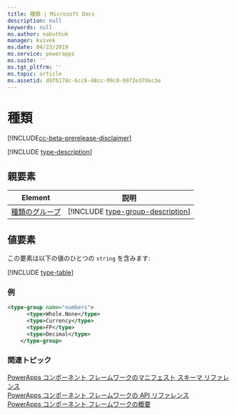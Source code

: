 ```yaml
---
title: 種類 | Microsoft Docs
description: null
keywords: null
ms.author: nabuthuk
manager: kvivek
ms.date: 04/23/2019
ms.service: powerapps
ms.suite: ''
ms.tgt_pltfrm: ''
ms.topic: article
ms.assetid: d9fb178c-6cc6-48cc-99c0-9972e37dec3e
---
```


# <a name="type"></a>種類

[!INCLUDE[cc-beta-prerelease-disclaimer](../../../includes/cc-beta-prerelease-disclaimer.md)]

[!INCLUDE [type-description](includes/type-description.md)]

## <a name="parent-elements"></a>親要素

|Element|説明|
|--|--|
|[種類のグループ](type-group.md)|[!INCLUDE [type-group-description](includes/type-group-description.md)]|

## <a name="value-element"></a>値要素

この要素は以下の値のひとつの `string` を含みます:

[!INCLUDE [type-table](includes/type-table.md)]

### <a name="example"></a>例

```XML
<type-group name="numbers">
      <type>Whole.None</type>
      <type>Currency</type>
      <type>FP</type>
      <type>Decimal</type>
    </type-group>
```

### <a name="related-topics"></a>関連トピック

[PowerApps コンポーネント フレームワークのマニフェスト スキーマ リファレンス](index.md)<br/>
[PowerApps コンポーネント フレームワークの API リファレンス](../reference/index.md)<br/>
[PowerApps コンポーネント フレームワークの概要](../overview.md)
